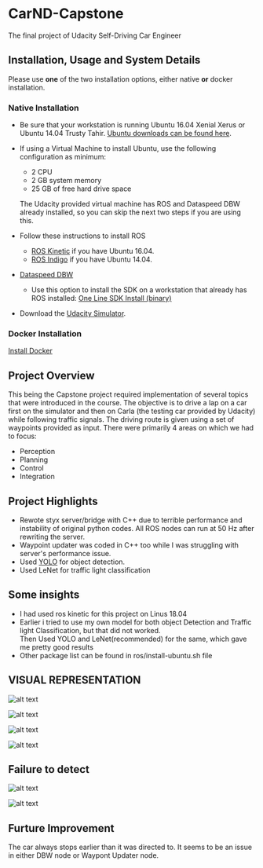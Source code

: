 # CarND-Capstone
The final project of Udacity Self-Driving Car Engineer</br>

## Installation, Usage and System Details

Please use **one** of the two installation options, either native **or** docker installation.

### Native Installation

* Be sure that your workstation is running Ubuntu 16.04 Xenial Xerus or Ubuntu 14.04 Trusty Tahir. [Ubuntu downloads can be found here](https://www.ubuntu.com/download/desktop).
* If using a Virtual Machine to install Ubuntu, use the following configuration as minimum:
  * 2 CPU
  * 2 GB system memory
  * 25 GB of free hard drive space

  The Udacity provided virtual machine has ROS and Dataspeed DBW already installed, so you can skip the next two steps if you are using this.

* Follow these instructions to install ROS
  * [ROS Kinetic](http://wiki.ros.org/kinetic/Installation/Ubuntu) if you have Ubuntu 16.04.
  * [ROS Indigo](http://wiki.ros.org/indigo/Installation/Ubuntu) if you have Ubuntu 14.04.
* [Dataspeed DBW](https://bitbucket.org/DataspeedInc/dbw_mkz_ros)
  * Use this option to install the SDK on a workstation that already has ROS installed: [One Line SDK Install (binary)](https://bitbucket.org/DataspeedInc/dbw_mkz_ros/src/81e63fcc335d7b64139d7482017d6a97b405e250/ROS_SETUP.md?fileviewer=file-view-default)
* Download the [Udacity Simulator](https://github.com/udacity/CarND-Capstone/releases).

### Docker Installation
[Install Docker](https://docs.docker.com/engine/installation/)


## Project Overview
This being the Capstone project required implementation of several topics that were introduced in the course. The objective is to drive a lap on a car first on the simulator and then on Carla (the testing car provided by Udacity) while following traffic signals. The driving route is given using a set of waypoints provided as input. There were primarily 4 areas on which we had to focus:
* Perception
* Planning
* Control
* Integration


## Project Highlights
* Rewote styx server/bridge with C++ due to terrible performance and instability of original python codes. All ROS nodes can run at 50 Hz after rewriting the server.
* Waypoint updater was coded in C++ too while I was struggling with server's performance issue.
* Used [YOLO](https://github.com/pjreddie/darknet/wiki/YOLO:-Real-Time-Object-Detection) for object detection.
* Used LeNet for traffic light classification

## Some insights
* I had used ros kinetic for this project on Linus 18.04
* Earlier i tried to use my own model for both object Detection and Traffic light Classification, but that did not worked.</br>
Then Used YOLO and LeNet(recommended) for the same, which gave me pretty good results</br>
* Other package list can be found in ros/install-ubuntu.sh file
## VISUAL REPRESENTATION
[//]: # (Image References)

[image1]: ./imgs/rl1.jpg "Model Detecting the Red lights"
[image2]: ./imgs/yl1.jpg "Model Detection the Yellow lights"
[image3]: ./imgs/gl1.jpg "Model Detection the Green lights"
[image4]: ./imgs/dbw_node_angular_z_vel_steering.jpg "Car"


[image5]: ./imgs/frl1.jpg "Failed to detect red light"

[image6]: ./imgs/fyl1.jpg "failed to detect yellow light "

![alt text][image1]

![alt text][image2]

![alt text][image3]

![alt text][image4]

## Failure to detect

![alt text][image5]


![alt text][image6]




## Furture Improvement
The car always stops earlier than it was directed to.  It seems to be an issue in either DBW node or Waypont Updater node.       
